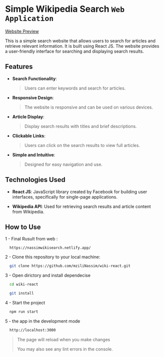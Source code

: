 
<!-- ========================== -->

# Simple Wikipedia Search `Web Application`

[Website Preview](https://nassimwikisearch.netlify.app/)

This is a simple search website that allows users to search for articles and retrieve relevant information. It is built using React JS. The website provides a user-friendly interface for searching and displaying search results.

## Features

- **Search Functionality**:
  >Users can enter keywords and search for articles.

- **Responsive Design**:
  >The website is responsive and can be used on various devices.

- **Article Display**:
  >Display search results with titles and brief descriptions.

- **Clickable Links**:
  >Users can click on the search results to view full articles.

- **Simple and Intuitive**:
  >Designed for easy navigation and use.

## Technologies Used
  
- **React JS**: JavaScript library created by Facebook for building user interfaces, specifically for single-page applications.

- **Wikipedia API**: Used for retrieving search results and article content from Wikipedia.

## How to Use

1 - Final Rusult from web :

  ``` git
    https://nassimwikisearch.netlify.app/
  ```

2 - Clone this repository to your local machine:
  
  ``` bash
    git clone https://github.com/mziliNassim/wiki-react.git
  ```

3 - Open dirictory and install dependecise
  
  ``` bash
    cd wiki-react

    git install
  ```

4 - Start the project
  
  ``` bash
    npm run start
  ```
  
5 - the app in the development mode

  ``` bash
    http://localhost:3000
  ```

  > The page will reload when you make changes
  >
  > You may also see any lint errors in the console.
